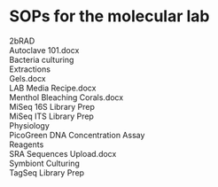 # SOPs for the molecular lab

2bRAD  
Autoclave 101.docx  
Bacteria culturing  
Extractions  
Gels.docx  
LAB Media Recipe.docx  
Menthol Bleaching Corals.docx  
MiSeq 16S Library Prep  
MiSeq ITS Library Prep  
Physiology  
PicoGreen DNA Concentration Assay  
Reagents  
SRA Sequences Upload.docx  
Symbiont Culturing  
TagSeq Library Prep  
